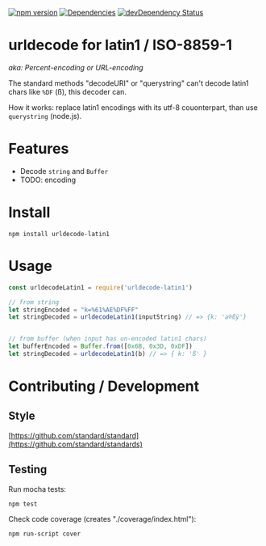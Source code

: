 [![npm version](https://badge.fury.io/js/urldecode-latin1.svg)](http://badge.fury.io/js/sql-dao)
[![Dependencies](https://david-dm.org/loge5/node-urldecode-latin1.svg)](https://david-dm.org/loge5/node-sql-dao) 
[![devDependency Status](https://david-dm.org/loge5/urldecode-latin1/dev-status.svg)](https://david-dm.org/loge5/node-sql-dao#info=devDependencies)

# urldecode for latin1 / ISO-8859-1

*aka: Percent-encoding or URL-encoding*

The standard methods "decodeURI" or "querystring" can't decode latin1 chars like `%DF` (ß), this decoder can.

How it works: replace latin1 encodings with its utf-8 couonterpart, than use `querystring` (node.js).

# Features

* Decode `string` and `Buffer`
* TODO: encoding

# Install

```npm install urldecode-latin1```

# Usage

```javascript
const urldecodeLatin1 = require('urldecode-latin1')

// from string
let stringEncoded = "k=%61%AE%DF%FF"
let stringDecoded = urldecodeLatin1(inputString) // => {k: 'a®ßÿ'}


// from buffer (when input has un-encoded latin1 chars)
let bufferEncoded = Buffer.from([0x6B, 0x3D, 0xDF])
let stringDecoded = urldecodeLatin1(b) // => { k: 'ß' }
```


# Contributing / Development

## Style

[https://github.com/standard/standard](https://github.com/standard/standards)

## Testing

Run mocha tests:

`npm test`

Check code coverage (creates "./coverage/index.html"):

`npm run-script cover`
